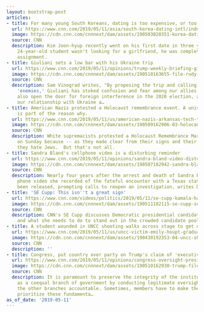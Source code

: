 ```yaml
---
layout: bootstrap-post
articles:
- title: For many young South Koreans, dating is too expensive, or too dangerous
  url: https://www.cnn.com/2019/05/11/asia/south-korea-dating-intl/index.html
  image: https://cdn.cnn.com/cnnnext/dam/assets/190503020351-korea-dating-class-super-tease.jpg
  source: CNN
  description: Kim Joon-hyup recently went on his first date in three years. But the
    24-year-old student wasn't looking for a girlfriend, he was completing a college
    assignment.
- title: Giuliani sets a low bar with his Ukraine trip
  url: https://www.cnn.com/2019/05/11/opinions/trump-weekly-briefing-giuliani-ukraine-trip-vinograd/index.html
  image: https://cdn.cnn.com/cnnnext/dam/assets/190510163655-file-rudy-giuliani-super-tease.jpg
  source: CNN
  description: Sam Vinograd writes, "By proposing the trip and calling Ukrainians
    'enemies,' Giuliani has stoked confusion and fear among our allies. His efforts
    also open the door for foreign interference in the 2020 election, and jeopardize
    our relationship with Ukraine a…
- title: American Nazis protested a Holocaust remembrance event. A university's scholarship
    is part of the reason why.
  url: https://www.cnn.com/2019/05/11/us/american-nazis-arkansas-tech-trnd/index.html
  image: https://cdn.cnn.com/cnnnext/dam/assets/190509162906-03-holocaust-remembrance-march-super-tease.jpg
  source: CNN
  description: White supremacists protested a Holocaust Remembrance March in Arkansas
    on Sunday because -- as they made clear from their signs and their shouting --
    they hate Jews.  But that's not all.
- title: Sandra Bland's cellphone video is a disturbing reminder
  url: https://www.cnn.com/2019/05/11/opinions/sandra-bland-video-disturbing-reminder/index.html
  image: https://cdn.cnn.com/cnnnext/dam/assets/190507182942-sandra-bland-cell-video-super-tease.jpg
  source: CNN
  description: Nearly four years after the arrest and death of Sandra Bland, a cell
    phone video she recorded of the fateful encounter with a Texas state trooper has
    been released, prompting calls to reopen an investigation, writes David Love.
- title: 'SE Cupp: This isn''t a great sign'
  url: https://www.cnn.com/videos/politics/2019/05/11/se-cupp-kamala-harris-2020-election-monologue-sot-vpx.cnn
  image: https://cdn.cnn.com/cnnnext/dam/assets/190511182115-se-cupp-super-tease.jpg
  source: CNN
  description: CNN's SE Cupp discusses Democratic presidential candidate Kamala Harris
    and what she needs to do to stand out in the crowded candidate pool.
- title: A student wounded in UNCC shooting walks across stage to get diploma
  url: https://www.cnn.com/2019/05/11/us/uncc-victim-emily-houpt-graduation/index.html
  image: https://cdn.cnn.com/cnnnext/dam/assets/190430192353-04-uncc-shooting-0430-super-tease.jpg
  source: CNN
  description: ''
- title: Congress, put country over party on Trump's claim of 'executive privilege'
  url: https://www.cnn.com/2019/05/11/opinions/congress-oversight-president-gilchrest-rahall/index.html
  image: https://cdn.cnn.com/cnnnext/dam/assets/190510162930-trump-file-05-03-super-tease.jpg
  source: CNN
  description: It is paramount to preserve the integrity of the institution of Congress
    as a coequal branch of government by conducting legitimate oversight and holding
    the other branches accountable. Sometimes, members have to make the choice to
    prioritize these fundamenta…
as_of_date: '2019-05-11'
---
```


